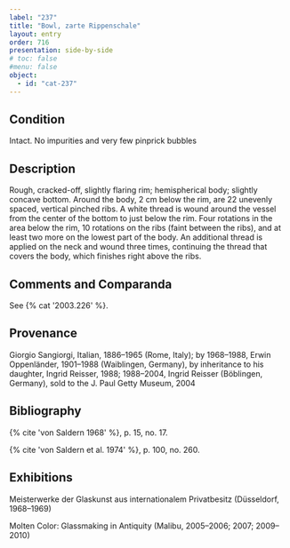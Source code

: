```yaml
---
label: "237"
title: "Bowl, zarte Rippenschale"
layout: entry
order: 716
presentation: side-by-side
# toc: false
#menu: false 
object:
  - id: "cat-237"
---
```


## Condition

Intact. No impurities and very few pinprick bubbles

## Description

Rough, cracked-off, slightly flaring rim; hemispherical body; slightly concave bottom. Around the body, 2 cm below the rim, are 22 unevenly spaced, vertical pinched ribs. A white thread is wound around the vessel from the center of the bottom to just below the rim. Four rotations in the area below the rim, 10 rotations on the ribs (faint between the ribs), and at least two more on the lowest part of the body. An additional thread is applied on the neck and wound three times, continuing the thread that covers the body, which finishes right above the ribs.

## Comments and Comparanda

See {% cat '2003.226' %}.

## Provenance

Giorgio Sangiorgi, Italian, 1886–1965 (Rome, Italy); by 1968–1988, Erwin Oppenländer, 1901–1988 (Waiblingen, Germany), by inheritance to his daughter, Ingrid Reisser, 1988; 1988–2004, Ingrid Reisser (Böblingen, Germany), sold to the J. Paul Getty Museum, 2004

## Bibliography

{% cite 'von Saldern 1968' %}, p. 15, no. 17.

{% cite 'von Saldern et al. 1974' %}, p. 100, no. 260.

## Exhibitions

Meisterwerke der Glaskunst aus internationalem Privatbesitz (Düsseldorf, 1968–1969)

Molten Color: Glassmaking in Antiquity (Malibu, 2005–2006; 2007; 2009–2010)
